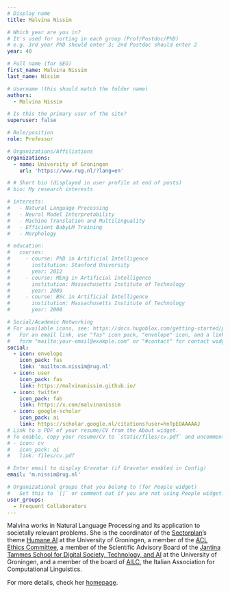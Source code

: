 ```yaml
---
# Display name
title: Malvina Nissim

# Which year are you in?
# It's used for sorting in each group (Prof/Postdoc/PhD)
# e.g. 3rd year PhD should enter 3; 2nd Postdoc should enter 2
year: 40

# Full name (for SEO)
first_name: Malvina Nissim
last_name: Nissim

# Username (this should match the folder name)
authors:
  - Malvina Nissim

# Is this the primary user of the site?
superuser: false

# Role/position
role: Professor

# Organizations/Affiliations
organizations:
  - name: University of Groningen
    url: 'https://www.rug.nl/?lang=en'

# # Short bio (displayed in user profile at end of posts)
# bio: My research interests 

# interests:
#   - Natural Language Processing
#   - Neural Model Interpretability
#   - Machine Translation and Multilinguality
#   - Efficient BabyLM Training
#   - Morphology

# education:
#   courses:
#     - course: PhD in Artificial Intelligence
#       institution: Stanford University
#       year: 2012
#     - course: MEng in Artificial Intelligence
#       institution: Massachusetts Institute of Technology
#       year: 2009
#     - course: BSc in Artificial Intelligence
#       institution: Massachusetts Institute of Technology
#       year: 2008

# Social/Academic Networking
# For available icons, see: https://docs.hugoblox.com/getting-started/page-builder/#icons
#   For an email link, use "fas" icon pack, "envelope" icon, and a link in the
#   form "mailto:your-email@example.com" or "#contact" for contact widget.
social:
  - icon: envelope
    icon_pack: fas
    link: 'mailto:m.nissim@rug.nl'
  - icon: user
    icon_pack: fas
    link: https://malvinanissim.github.io/
  - icon: twitter
    icon_pack: fab
    link: https://x.com/malvinanissim
  - icon: google-scholar
    icon_pack: ai
    link: https://scholar.google.nl/citations?user=hnTpEOAAAAAJ
# Link to a PDF of your resume/CV from the About widget.
# To enable, copy your resume/CV to `static/files/cv.pdf` and uncomment the lines below.
# - icon: cv
#   icon_pack: ai
#   link: files/cv.pdf

# Enter email to display Gravatar (if Gravatar enabled in Config)
email: 'm.nissim@rug.nl'

# Organizational groups that you belong to (for People widget)
#   Set this to `[]` or comment out if you are not using People widget.
user_groups:
  - Frequent Collaborators
---
```


Malvina works in Natural Language Processing and its application to societally relevant problems. She is the coordinator of the [Sectorplan](https://www.rug.nl/research/research-let/sectorplan-website/)’s theme [Humane AI](https://www.rug.nl/research/research-let/sectorplan-website/humaneai/) at the University of Groningen, a member of the [ACL Ethics Committee](https://www.aclweb.org/portal/content/acl-establishes-its-ethics-committee), a member of the Scientific Advisory Board of the [Jantina Tammes School for Digital Society, Technology, and AI](https://www.rug.nl/jantina-tammes-school/?lang=en) at the University of Groningen, and a member of the board of [AILC](https://www.ai-lc.it/en/), the Italian Association for Computational Linguistics.



For more details, check her [homepage](https://malvinanissim.github.io/).
